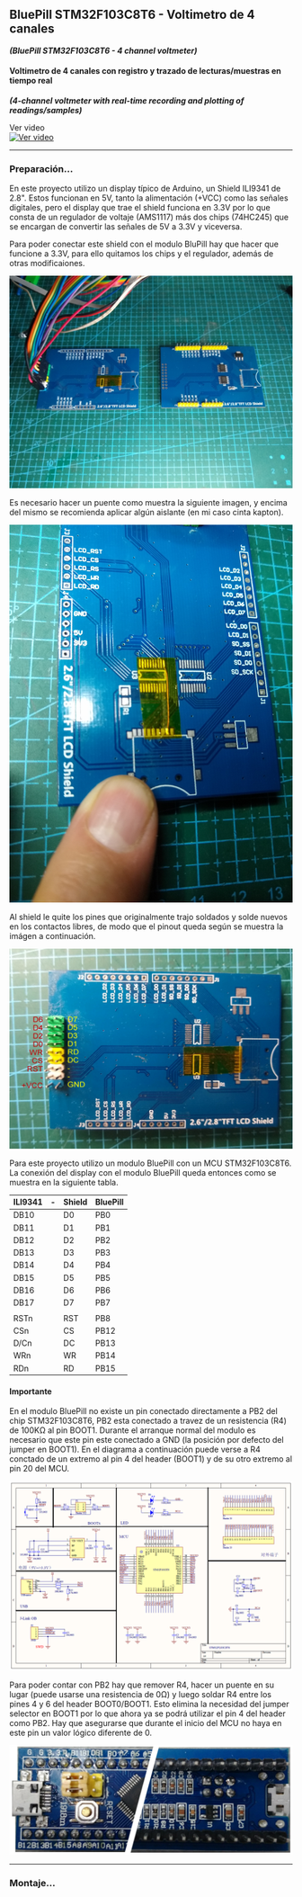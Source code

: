 ## BluePill STM32F103C8T6 - Voltimetro de 4 canales
***(BluePill STM32F103C8T6 - 4 channel voltmeter)***
#### Voltimetro de 4 canales con registro y trazado de lecturas/muestras en tiempo real
***(4-channel voltmeter with real-time recording and plotting of readings/samples)***

Ver video  
[![Ver video](https://img.youtube.com/vi/DioO7w2Ja70/0.jpg)](https://www.youtube.com/watch?v=DioO7w2Ja70)

------------

### Preparación...

En este proyecto utilizo un display típico de Arduino, un Shield ILI9341 de 2.8". Estos funcionan en 5V, tanto la alimentación (+VCC) como las señales digitales, pero el display que trae el shield funciona en 3.3V por lo que consta de un regulador de voltaje (AMS1117) más dos chips (74HC245) que se encargan de convertir las señales de 5V a 3.3V y viceversa.

Para poder conectar este shield con el modulo BluPill hay que hacer que funcione a 3.3V, para ello quitamos los chips y el regulador, además de otras modificaiones.

![](https://github.com/Arturrito63/4Channel-DVM/blob/main/Documents/Display%20ILI9341%20ante%20y%20despues.jpg)

Es necesario hacer un puente como muestra la siguiente imagen, y encima del mismo se recomienda aplicar algún aislante (en mi caso cinta kapton).

![](https://github.com/Arturrito63/4Channel-DVM/blob/main/Documents/ILI9341%203V3%20reset%20jumper.jpg)

Al shield le quite los pines que originalmente trajo soldados y solde nuevos en los contactos libres, de modo que el pinout queda según se muestra la imágen a continuación.

![](https://github.com/Arturrito63/4Channel-DVM/blob/main/Documents/ILI934%203V3%20pinout.jpg) 


Para este proyecto utilizo un modulo BluePill con un MCU STM32F103C8T6. La conexión del display con el modulo BluePill queda entonces como se muestra en la siguiente tabla.
 
| ILI9341 | - | Shield | BluePill |
| ------------ | ------------ | ------------ | ------------ |
|  DB10 |   | D0   | PB0  |
|  DB11 |   | D1   | PB1  |
|  DB12 |   | D2   | PB2  |
|  DB13 |   | D3   | PB3  |
|  DB14 |   | D4   | PB4  |
|  DB15 |   | D5   | PB5  |
|  DB16 |   | D6   | PB6  |
|  DB17 |   | D7   | PB7  |
|   |   |   |   |
|  RSTn |   | RST  | PB8  |
|  CSn |   | CS   | PB12  |
|  D/Cn |   | DC   | PB13  |
|  WRn |   | WR   | PB14  |
|  RDn |   | RD   | PB15  |

#### Importante

En el modulo BluePill no existe un pin conectado directamente a PB2 del chip STM32F103C8T6, PB2 esta conectado a travez de un resistencia (R4) de 100KΩ al pin BOOT1. Durante el arranque normal del modulo es necesario que este pin este conectado a GND (la posición por defecto del jumper en BOOT1). En el diagrama a continuación puede verse a R4 conctado de un extremo al pin 4 del header (BOOT1) y de su otro extremo al pin 20 del MCU.

[![](https://github.com/Arturrito63/4Channel-DVM/blob/main/Documents/BluePill%20diagram.png)](https://github.com/Arturrito63/4Channel-DVM/blob/main/Documents/STM32F103-Blue-Pill.pdf)


Para poder contar con PB2 hay que remover R4, hacer un puente en su lugar (puede usarse una resistencia de 0Ω) y luego soldar R4 entre los pines 4 y 6 del header BOOT0/BOOT1. Esto elimina la necesidad del jumper selector en BOOT1 por lo que ahora ya se podrá utilizar el pin 4 del header como PB2. Hay que asegurarse que durante el inicio del MCU no haya en este pin un valor lógico diferente de 0. 

![](https://github.com/Arturrito63/4Channel-DVM/blob/main/Documents/BluePill_front_%26_back_pcb.jpg)

------------

### Montaje...


